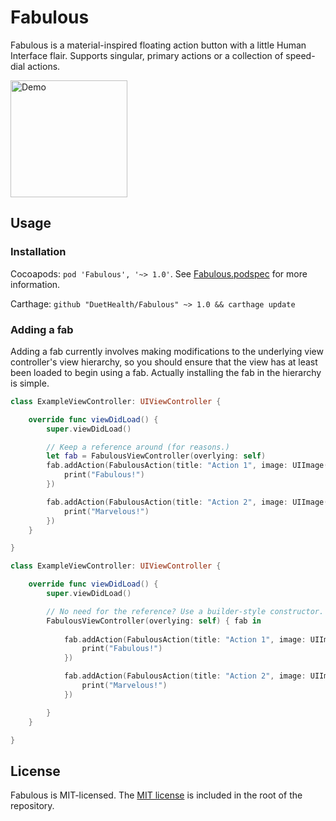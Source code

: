 # Fabulous

Fabulous is a material-inspired floating action button with a little Human Interface flair. Supports singular, primary actions or a collection of speed-dial actions.

<img src="https://github.com/DuetHealth/Fabulous/raw/master/Demo/demo.gif" width='187' alt="Demo">

## Usage

### Installation

Cocoapods: `pod 'Fabulous', '~> 1.0'`. See [Fabulous.podspec](Fabulous.podspec) for more information.

Carthage: `github "DuetHealth/Fabulous" ~> 1.0 && carthage update`

### Adding a fab

Adding a fab currently involves making modifications to the underlying view controller's view hierarchy, so you should ensure that the view has at least been loaded to begin using a fab. Actually installing the fab in the hierarchy is simple.

```swift
class ExampleViewController: UIViewController {

    override func viewDidLoad() {
        super.viewDidLoad()

        // Keep a reference around (for reasons.)
        let fab = FabulousViewController(overlying: self)
        fab.addAction(FabulousAction(title: "Action 1", image: UIImage(named: "action-1")) {
            print("Fabulous!")
        })

        fab.addAction(FabulousAction(title: "Action 2", image: UIImage(named: "action-2")) {
            print("Marvelous!")
        })
    }

}
```

```swift
class ExampleViewController: UIViewController {

    override func viewDidLoad() {
        super.viewDidLoad()

        // No need for the reference? Use a builder-style constructor.
        FabulousViewController(overlying: self) { fab in
        
            fab.addAction(FabulousAction(title: "Action 1", image: UIImage(named: "action-1")) {
                print("Fabulous!")
            })

            fab.addAction(FabulousAction(title: "Action 2", image: UIImage(named: "action-2")) {
                print("Marvelous!")
            })

        }
    }

}
```

## License

Fabulous is MIT-licensed. The [MIT license](LICENSE) is included in the root of the repository.

